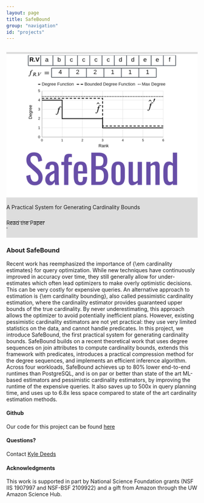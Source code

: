 ```yaml
---
layout: page
title: SafeBound
group: "navigation"
id: "projects"
---
```


<link href="https://maxcdn.bootstrapcdn.com/bootstrap/3.3.6/css/bootstrap.min.css" rel="stylesheet">

<div class="jumbotron" style="background-image: none; background-color: #ddd; background-size: cover; height: auto; padding: 5px 0 10px 0; margin-top: 2em">
  <img src="../../images/projects/SafeBoundLogo.png" alt="Logo" style="width: 40rem" />
  <p>A Practical System for Generating Cardinality Bounds</p>
  <p>
  	<a class="btn btn-primary btn-lg label-primary" href="safebound-2023.pdf" role="button" style="width: 220px;"><span style="position: relative; top:10px">Read the Paper</span><br/><small>&nbsp;</small></a>
  </p>
</div>

### About SafeBound
Recent work has reemphasized the importance of {\em cardinality estimates} for query optimization. While new techniques have continuously improved in accuracy over time, they still generally allow for under-estimates which often lead optimizers to make overly optimistic decisions. This can be very costly for expensive queries.  An alternative approach to estimation is {\em cardinality bounding}, also called pessimistic cardinality estimation, where the cardinality estimator provides guaranteed upper bounds of the true cardinality. By never underestimating, this approach allows the optimizer to avoid potentially inefficient plans. However, existing pessimistic cardinality estimators are not yet practical: they use very limited statistics on the data, and cannot handle predicates.  In this project, we introduce SafeBound, the first practical system for generating cardinality bounds.  SafeBound builds on a recent theoretical work that uses degree sequences on join attributes to compute cardinality bounds, extends this framework with predicates, introduces a practical compression method for the degree sequences, and implements an efficient inference algorithm.  Across four workloads, SafeBound achieves up to 80\% lower end-to-end runtimes than PostgreSQL, and is on par or better than state of the art ML-based estimators and pessimistic cardinality estimators, by improving the runtime of the expensive queries. It also saves up to 500x in query planning time, and uses up to 6.8x less space compared to state of the art cardinality estimation methods.

#### Github

Our code for this project can be found [here](https://github.com/kylebd99/SafeBound)

#### Questions?

Contact [Kyle Deeds](mailto:kdeeds@cs.washington.edu)

#### Acknowledgments

This work is supported in part by National Science Foundation grants (NSF IIS 1907997 and
NSF-BSF 2109922) and a gift from Amazon through the UW Amazon Science Hub.
